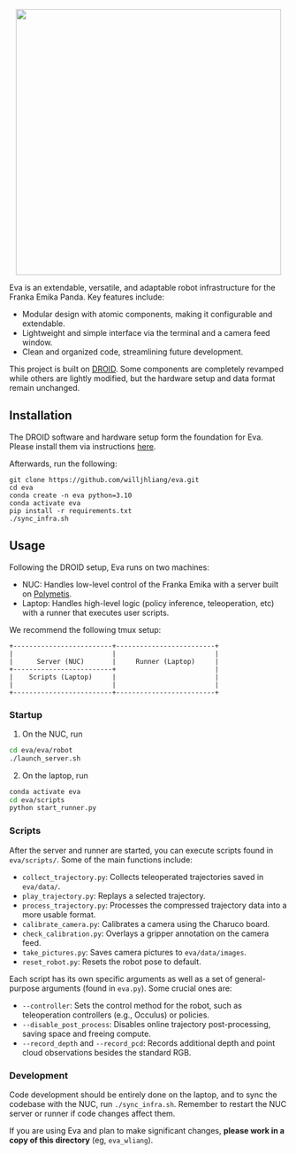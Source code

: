 
<div align="center">
  <img src="https://github.com/user-attachments/assets/1e36909c-62d8-4fd1-aa3d-333b98d5065e" width="480" />
</div>

Eva is an extendable, versatile, and adaptable robot infrastructure for the Franka Emika Panda. Key features include:
- Modular design with atomic components, making it configurable and extendable.
- Lightweight and simple interface via the terminal and a camera feed window.
- Clean and organized code, streamlining future development.

This project is built on [DROID](https://github.com/droid-dataset/droid). Some components are completely revamped while others are lightly modified, but the hardware setup and data format remain unchanged.

## Installation
The DROID software and hardware setup form the foundation for Eva. Please install them via instructions [here](https://droid-dataset.github.io/droid/).

Afterwards, run the following:
```
git clone https://github.com/willjhliang/eva.git
cd eva
conda create -n eva python=3.10
conda activate eva
pip install -r requirements.txt
./sync_infra.sh
```

## Usage

Following the DROID setup, Eva runs on two machines:
- NUC: Handles low-level control of the Franka Emika with a server built on [Polymetis](https://facebookresearch.github.io/fairo/polymetis/).
- Laptop: Handles high-level logic (policy inference, teleoperation, etc) with a runner that executes user scripts.

We recommend the following tmux setup:
```
+-------------------------+-------------------------+
|                         |                         |
|      Server (NUC)       |     Runner (Laptop)     |
+-------------------------+                         |
|    Scripts (Laptop)     |                         |
|                         |                         |
+-------------------------+-------------------------+
```

### Startup

1. On the NUC, run
```bash
cd eva/eva/robot
./launch_server.sh
```
2. On the laptop, run
```bash
conda activate eva
cd eva/scripts
python start_runner.py
```

### Scripts

After the server and runner are started, you can execute scripts found in `eva/scripts/`. Some of the main functions include:
- `collect_trajectory.py`: Collects teleoperated trajectories saved in `eva/data/`.
- `play_trajectory.py`: Replays a selected trajectory.
- `process_trajectory.py`: Processes the compressed trajectory data into a more usable format.
- `calibrate_camera.py`: Calibrates a camera using the Charuco board.
- `check_calibration.py`: Overlays a gripper annotation on the camera feed.
- `take_pictures.py`: Saves camera pictures to `eva/data/images`.
- `reset_robot.py`: Resets the robot pose to default.

Each script has its own specific arguments as well as a set of general-purpose arguments (found in `eva.py`). Some crucial ones are:
- `--controller`: Sets the control method for the robot, such as teleoperation controllers (e.g., Occulus) or policies.
- `--disable_post_process`: Disables online trajectory post-processing, saving space and freeing compute.
- `--record_depth` and `--record_pcd`: Records additional depth and point cloud observations besides the standard RGB.

### Development

Code development should be entirely done on the laptop, and to sync the codebase with the NUC, run `./sync_infra.sh`. Remember to restart the NUC server or runner if code changes affect them.

If you are using Eva and plan to make significant changes, **please work in a copy of this directory** (eg, `eva_wliang`).
